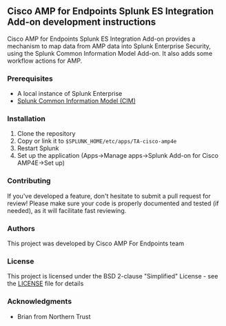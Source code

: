 ## Cisco AMP for Endpoints Splunk ES Integration Add-on development instructions

Cisco AMP for Endpoints Splunk ES Integration Add-on provides a mechanism to map data from AMP
data into Splunk Enterprise Security, using the Splunk Common Information Model
Add-on. It also adds some workflow actions for AMP.

### Prerequisites
* A local instance of Splunk Enterprise
* [Splunk Common Information Model (CIM)](https://splunkbase.splunk.com/app/1621/)

### Installation
1. Clone the repository
2. Copy or link it to `$SPLUNK_HOME/etc/apps/TA-cisco-amp4e`
3. Restart Splunk
4. Set up the application (Apps->Manage apps->Splunk Add-on for Cisco AMP4E->Set up)

### Contributing
If you've developed a feature, don't hesitate to submit a pull request for review!
Please make sure your code is properly documented and tested (if needed), as it will facilitate fast reviewing.  

### Authors
This project was developed by Cisco AMP For Endpoints team

### License
This project is licensed under the BSD 2-clause "Simplified" License - see the [LICENSE](LICENSE) file for details

### Acknowledgments
* Brian from Northern Trust
